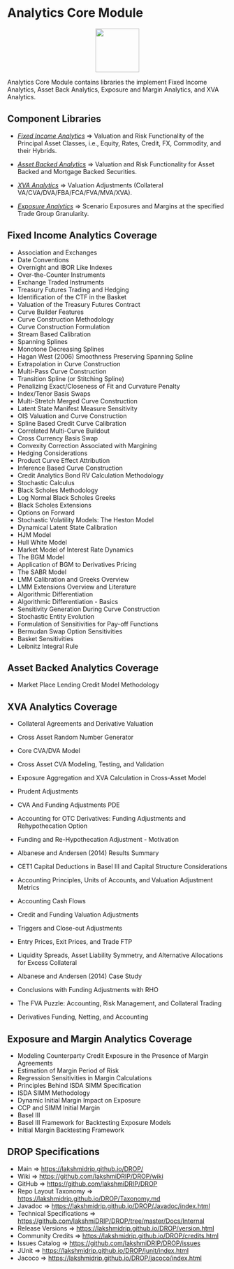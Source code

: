 ﻿
# Analytics Core Module

<p align="center"><img src="https://github.com/lakshmiDRIP/DROP/blob/master/DRIP_Logo.gif?raw=true" width="100"></p>

Analytics Core Module contains libraries the implement Fixed Income Analytics, Asset Back Analytics, Exposure and Margin Analytics, and XVA Analytics.


## Component Libraries

 * [*Fixed Income Analytics*](https://github.com/lakshmiDRIP/DROP/blob/master/FixedIncomeAnalyticsLibrary.md) => Valuation and Risk Functionality of the Principal Asset Classes, i.e., Equity, Rates, Credit, FX, Commodity, and their Hybrids.

 * [*Asset Backed Analytics*](https://github.com/lakshmiDRIP/DROP/blob/master/AssetBackedAnalyticsLibrary.md) => Valuation and Risk Functionality for Asset Backed and Mortgage Backed Securities.

 * [*XVA Analytics*](https://github.com/lakshmiDRIP/DROP/blob/master/XVAAnalyticsLibrary.md) => Valuation Adjustments (Collateral VA/CVA/DVA/FBA/FCA/FVA/MVA/XVA).

 * [*Exposure Analytics*](https://github.com/lakshmiDRIP/DROP/blob/master/ExposureAnalyticsLibrary.md) => Scenario Exposures and Margins at the specified Trade Group Granularity.


## Fixed Income Analytics Coverage

 * Association and Exchanges
 * Date Conventions
 * Overnight and IBOR Like Indexes
 * Over-the-Counter Instruments
 * Exchange Traded Instruments
 * Treasury Futures Trading and Hedging
 * Identification of the CTF in the Basket
 * Valuation of the Treasury Futures Contract
 * Curve Builder Features
 * Curve Construction Methodology
 * Curve Construction Formulation
 * Stream Based Calibration
 * Spanning Splines
 * Monotone Decreasing Splines
 * Hagan West (2006) Smoothness Preserving Spanning Spline
 * Extrapolation in Curve Construction
 * Multi-Pass Curve Construction
 * Transition Spline (or Stitching Spline)
 * Penalizing Exact/Closeness of Fit and Curvature Penalty
 * Index/Tenor Basis Swaps
 * Multi-Stretch Merged Curve Construction
 * Latent State Manifest Measure Sensitivity
 * OIS Valuation and Curve Construction
 * Spline Based Credit Curve Calibration
 * Correlated Multi-Curve Buildout
 * Cross Currency Basis Swap
 * Convexity Correction Associated with Margining
 * Hedging Considerations
 * Product Curve Effect Attribution
 * Inference Based Curve Construction
 * Credit Analytics Bond RV Calculation Methodology
 * Stochastic Calculus
 * Black Scholes Methodology
 * Log Normal Black Scholes Greeks
 * Black Scholes Extensions
 * Options on Forward
 * Stochastic Volatility Models: The Heston Model
 * Dynamical Latent State Calibration
 * HJM Model
 * Hull White Model
 * Market Model of Interest Rate Dynamics
 * The BGM Model
 * Application of BGM to Derivatives Pricing
 * The SABR Model
 * LMM Calibration and Greeks Overview
 * LMM Extensions Overview and Literature
 * Algorithmic Differentiation
 * Algorithmic Differentiation - Basics
 * Sensitivity Generation During Curve Construction
 * Stochastic Entity Evolution
 * Formulation of Sensitivities for Pay-off Functions
 * Bermudan Swap Option Sensitivities
 * Basket Sensitivities
 * Leibnitz Integral Rule


## Asset Backed Analytics Coverage

 * Market Place Lending Credit Model Methodology


## XVA Analytics Coverage

 * Collateral Agreements and Derivative Valuation
 * Cross Asset Random Number Generator
 * Core CVA/DVA Model
 * Cross Asset CVA Modeling, Testing, and Validation
 * Exposure Aggregation and XVA Calculation in Cross-Asset Model
 * Prudent Adjustments
 * CVA And Funding Adjustments PDE
 * Accounting for OTC Derivatives: Funding Adjustments and Rehypothecation Option
 * Funding and Re-Hypothecation Adjustment - Motivation
 * Albanese and Andersen (2014) Results Summary
 * CET1 Capital Deductions in Basel III and Capital Structure Considerations
 * Accounting Principles, Units of Accounts, and Valuation Adjustment Metrics
 * Accounting Cash Flows
 * Credit and Funding Valuation Adjustments
 * Triggers and Close-out Adjustments
 * Entry Prices, Exit Prices, and Trade FTP
 * Liquidity Spreads, Asset Liability Symmetry, and Alternative Allocations for Excess Collateral
 * Albanese and Andersen (2014) Case Study
 * Conclusions with Funding Adjustments with RHO
 * The FVA Puzzle: Accounting, Risk Management, and Collateral Trading
 * Derivatives Funding, Netting, and Accounting


## Exposure and Margin Analytics Coverage

 * Modeling Counterparty Credit Exposure in the Presence of Margin Agreements
 * Estimation of Margin Period of Risk
 * Regression Sensitivities in Margin Calculations
 * Principles Behind ISDA SIMM Specification
 * ISDA SIMM Methodology
 * Dynamic Initial Margin Impact on Exposure
 * CCP and SIMM Initial Margin
 * Basel III
 * Basel III Framework for Backtesting Exposure Models
 * Initial Margin Backtesting Framework


## DROP Specifications

 * Main                     => https://lakshmidrip.github.io/DROP/
 * Wiki                     => https://github.com/lakshmiDRIP/DROP/wiki
 * GitHub                   => https://github.com/lakshmiDRIP/DROP
 * Repo Layout Taxonomy     => https://lakshmidrip.github.io/DROP/Taxonomy.md
 * Javadoc                  => https://lakshmidrip.github.io/DROP/Javadoc/index.html
 * Technical Specifications => https://github.com/lakshmiDRIP/DROP/tree/master/Docs/Internal
 * Release Versions         => https://lakshmidrip.github.io/DROP/version.html
 * Community Credits        => https://lakshmidrip.github.io/DROP/credits.html
 * Issues Catalog           => https://github.com/lakshmiDRIP/DROP/issues
 * JUnit                    => https://lakshmidrip.github.io/DROP/junit/index.html
 * Jacoco                   => https://lakshmidrip.github.io/DROP/jacoco/index.html
